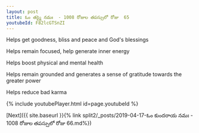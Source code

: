 ```yaml
---
layout: post
title: ఓం తస్మై నమః  - 1008 రోజుల తపస్సులో రోజు  65
youtubeId: F82lcGTSnZI
---
```

 
 
Helps get goodness, bliss and peace and God's blessings
 
Helps remain focused, help generate inner energy 
 
Helps boost physical and mental health 
 
Helps remain grounded and generates a sense of gratitude towards the greater power 
 
Helps reduce bad karma
 
 
 
 


{% include youtubePlayer.html id=page.youtubeId %}
 
[Next]({{ site.baseurl }}{% link  split2/_posts/2019-04-17-ఓం కుందరాయ నమః  - 1008 రోజుల తపస్సులో రోజు  66.md%})
 
